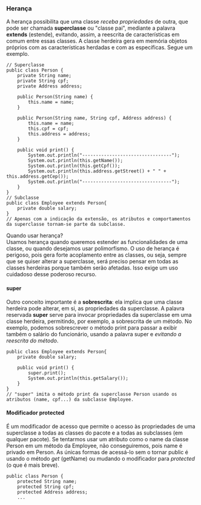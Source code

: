 ### Herança
A herança possibilita que uma classe *receba propriedades* de outra, que pode ser chamada **superclasse** ou
"classe pai", mediante a palavra **extends** (estende), evitando, assim, a reescrita de características em
comum entre essas classes. A classe herdeira gera em memória objetos próprios com as características herdadas
e com as específicas. Segue um exemplo.
````
// Superclasse
public class Person {
    private String name;
    private String cpf;
    private Address address;

    public Person(String name) {
        this.name = name;
    }

    public Person(String name, String cpf, Address address) {
        this.name = name;
        this.cpf = cpf;
        this.address = address;
    }
    
    public void print() {
        System.out.println("---------------------------------");
        System.out.println(this.getName());
        System.out.println(this.getCpf());
        System.out.println(this.address.getStreet() + " " + this.address.getCep());
        System.out.println("---------------------------------");
    }
}
// Subclasse
public class Employee extends Person{
    private double salary;
}
// Apenas com a indicação da extensão, os atributos e comportamentos da superclasse tornam-se parte da subclasse.
````
Quando usar herança?  
Usamos herança quando queremos estender as funcionalidades de uma classe, ou quando desejamos usar polimorfismo.
O uso de herança é perigoso, pois gera forte acoplamento entre as classes, ou seja, sempre que se quiser alterar
a superclasse, será preciso pensar em todas as classes herdeiras porque também serão afetadas. Isso exige um uso
cuidadoso desse poderoso recurso.
#### super
Outro conceito importante é a **sobrescrita**: ela implica que uma classe herdeira pode alterar, em si, as
propriedades da superclasse. A palavra reservada **super** serve para invocar propriedades da superclasse em uma
classe herdeira, permitindo, por exemplo, a sobrescrita de um método. No exemplo, podemos sobrescrever o método
print para passar a exibir também o salário do funcionário, usando a palavra super e *evitando a reescrita do
método*.
````
public class Employee extends Person{
    private double salary;
    
    public void print() {
        super.print();
        System.out.println(this.getSalary());
    }
}
// "super" imita o método print da superclasse Person usando os atributos (name, cpf...) da subclasse Employee.
````
#### Modificador protected
É um modificador de acesso que permite o acesso às propriedades de uma superclasse a todas as classes do pacote
e a todas as subclasses (em qualquer pacote). Se tentarmos usar um atributo como o name da classe Person em
um método da Employee, não conseguiremos, pois name é privado em Person. As únicas formas de acessá-lo sem o
tornar public é usando o método *get* (getName) ou mudando o modificador para *protected* (o que é mais breve).
````
public class Person {
    protected String name;
    protected String cpf;
    protected Address address;
    ...
````